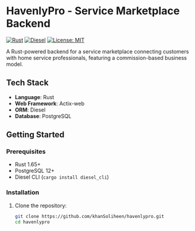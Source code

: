 # HavenlyPro - Service Marketplace Backend

[![Rust](https://img.shields.io/badge/Rust-1.65%2B-blue)](https://www.rust-lang.org/)
[![Diesel](https://img.shields.io/badge/Diesel-2.0-brightgreen)](https://diesel.rs/)
[![License: MIT](https://img.shields.io/badge/License-MIT-yellow.svg)](https://opensource.org/licenses/MIT)

A Rust-powered backend for a service marketplace connecting customers with home service professionals, featuring a commission-based business model.

## Tech Stack

- **Language**: Rust
- **Web Framework**: Actix-web
- **ORM**: Diesel
- **Database**: PostgreSQL

## Getting Started

### Prerequisites

- Rust 1.65+
- PostgreSQL 12+
- Diesel CLI (`cargo install diesel_cli`)

### Installation

1. Clone the repository:
   ```bash
   git clone https://github.com/khanSoliheen/havenlypro.git
   cd havenlypro
